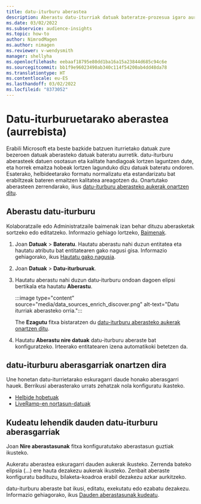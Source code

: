 ```yaml
---
title: datu-iturburu aberastea
description: Aberastu datu-iturriak datuak bateratze-prozesua igaro aurretik.
ms.date: 03/02/2022
ms.subservice: audience-insights
ms.topic: how-to
author: NimrodMagen
ms.author: nimagen
ms.reviewer: v-wendysmith
manager: shellyha
ms.openlocfilehash: eebaaf18795e80dd1ba16a15a23844d685c94c6e
ms.sourcegitcommit: bb1f9e96023490ab340c114f54200ab4dd48da78
ms.translationtype: HT
ms.contentlocale: eu-ES
ms.lasthandoff: 03/02/2022
ms.locfileid: "8373052"
---
```

# <a name="enrichment-for-data-sources-preview"></a>Datu-iturburuetarako aberastea (aurrebista)

Erabili Microsoft eta beste bazkide batzuen iturrietako datuak zure bezeroen datuak aberasteko datuak bateratu aurretik. datu-iturburu aberasteek datuen osotasun eta kalitate handiagoak lortzen laguntzen dute, eta horrek emaitza hobeak lortzen lagunduko dizu datuak bateratu ondoren. Esaterako, helbideetarako formatu normalizatu eta estandarizatu bat erabiltzeak bateren emaitzen kalitatea areagotzen du. Onartutako aberasteen zerrendarako, ikus [datu-iturburu aberasteko aukerak onartzen ditu](#supported-data-source-enrichments).

## <a name="enrich-a-data-source"></a>Aberastu datu-iturburu

Kolaboratzaile edo Administratzaile baimenak izan behar dituzu aberasketak sortzeko edo editatzeko. Informazio gehiago lortzeko, [Baimenak](permissions.md).  

1. Joan **Datuak** > **Bateratu**. Hautatu aberastu nahi duzun entitatea eta hautatu atributu bat entitatearen gako nagusi gisa. Informazio gehiagorako, ikus [Hautatu gako nagusia](map-entities.md#select-primary-key-and-semantic-type-for-attributes).

1. Joan **Datuak** > **Datu-iturburuak**.
 
1. Hautatu aberastu nahi duzun datu-iturburu ondoan dagoen elipsi bertikala eta hautatu **Aberastu**.

   :::image type="content" source="media/data_sources_enrich_discover.png" alt-text="Datu iturriak aberasteko orria.":::

   The **Ezagutu** fitxa bistaratzen du [datu-iturburu aberasteko aukerak onartzen ditu](#supported-data-source-enrichments).

1. Hautatu **Aberastu nire datuak** datu-iturburu aberaste bat konfiguratzeko. Irteerako entitatearen izena automatikoki betetzen da.

## <a name="supported-data-source-enrichments"></a>datu-iturburu aberasgarriak onartzen dira

Une honetan datu-iturrietarako eskuragarri daude honako aberasgarri hauek. Berrikusi aberasterako urrats zehatzak nola konfiguratu ikasteko.

- [Helbide hobetuak](enrichment-enhanced-addresses.md)
- [LiveRamp-en nortasun-datuak](enrichment-liveramp.md)

## <a name="manage-existing-data-source-enrichments"></a>Kudeatu lehendik dauden datu-iturburu aberasgarriak

Joan **Nire aberastasunak** fitxa konfiguratutako aberastasun guztiak ikusteko.

Aukeratu aberastea eskuragarri dauden aukerak ikusteko. Zerrenda bateko elipsia (...) ere hauta dezakezu aukerak ikusteko. Zenbait aberaste konfiguratu badituzu, bilaketa-koadroa erabil dezakezu azkar aurkitzeko.

datu-iturburu aberaste bat ikusi, editatu, exekutatu edo ezabatu dezakezu. Informazio gehiagorako, ikus [Dauden aberastasunak kudeatu](enrichment-hub.md).
